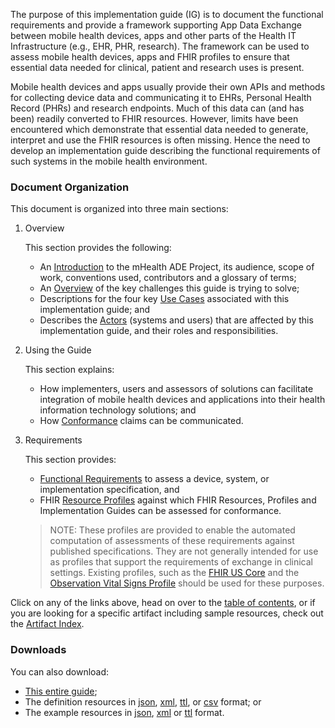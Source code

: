 
The purpose of this implementation guide (IG) is to document the functional requirements and provide a framework supporting App Data Exchange between mobile health devices, apps and other parts of the Health IT Infrastructure (e.g., EHR, PHR, research).  The framework can be used to assess mobile health devices, apps and FHIR profiles to ensure that essential data needed for clinical, patient and research uses is present.

Mobile health devices and apps usually provide their own APIs and methods for collecting device data and communicating it to EHRs, Personal Health Record (PHRs) and research endpoints. Much of this data can (and has been) readily converted to FHIR resources. However, limits have been encountered which demonstrate that essential data needed to generate, interpret and use the FHIR resources is often missing. Hence the need to develop an implementation guide describing the functional requirements of such systems in the mobile health environment.

### Document Organization
This document is organized into three main sections:

1. Overview

   This section provides the following:
   * An [Introduction](introduction.html) to the mHealth ADE Project, its audience, scope of work, conventions used, contributors
     and a glossary of terms;
   * An [Overview](overview.html) of the key challenges this guide is trying to solve;
   * Descriptions for the four key [Use Cases](use_cases.html) associated with this implementation guide; and
   * Describes the [Actors](actors.html) (systems and users) that are affected by this implementation guide,
     and their roles and responsibilities.

2. Using the Guide

   This section explains:
   * How implementers, users and assessors of solutions can facilitate integration of mobile health devices and applications into their health
     information technology solutions; and
   * How [Conformance](conformance.html) claims can be communicated.

3. Requirements

   This section provides:
   * [Functional Requirements](functional_requirements.html) to assess
     a device, system, or implementation specification, and
   * FHIR [Resource Profiles](resource_profiles.html) against which
     FHIR Resources, Profiles and Implementation Guides can be assessed for conformance.

   > NOTE: These profiles are provided to enable the automated computation of assessments
   > of these requirements against published specifications.  They are not generally intended
   > for use as profiles that support the requirements of exchange in clinical settings.
   > Existing profiles, such as the [FHIR US Core](https://www.hl7.org/fhir/us/core/) and the
   > [Observation Vital Signs Profile](https://www.hl7.org/fhir/observation-vitalsigns.html)
   > should be used for these purposes.


Click on any of the links above, head on over to the [table of contents](toc.html),
or if you are looking for a specific artifact including sample resources,
check out the [Artifact Index](artifacts.html).

### Downloads
You can also download:
* [This entire guide](full-ig.zip);
* The definition resources in [json](definitions.json.zip), [xml](definitions.xml.zip),
  [ttl](definitions.ttl.zip), or [csv](csvs.zip) format; or
* The example resources in [json](examples.json.zip), [xml](examples.xml.zip) or
  [ttl](examples.ttl.zip) format.
